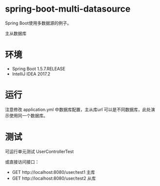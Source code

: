 

# spring-boot-multi-datasource

Spring Boot使用多数据源的例子。

主从数据库

# 环境

* Spring Boot 1.5.7.RELEASE
* IntelliJ IDEA 2017.2

# 运行

注意修改 application.yml 中数据库配置，主从库url 可以是不同数据库，此处演示使用同一个数据库。


# 测试

可运行单元测试 UserControllerTest

或直接访问接口：

* GET http://localhost:8080/user/test1 主库
* GET http://localhost:8080/user/test2 从库

